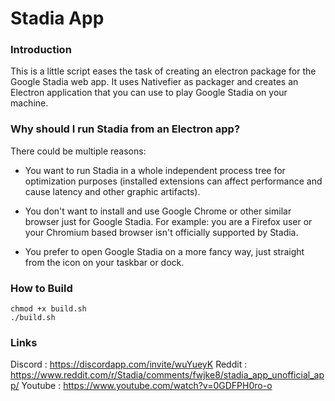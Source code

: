 # Stadia App


### Introduction

This is a little script eases the task of creating an electron package for the Google Stadia web app. It uses Nativefier as packager and creates an Electron application that you can use to play Google Stadia on your machine.

### Why should I run Stadia from an Electron app?

There could be multiple reasons:

- You want to run Stadia in a whole independent process tree for optimization purposes (installed extensions can affect performance and cause latency and other graphic artifacts).

- You don't want to install and use Google Chrome or other similar browser just for Google Stadia. For example: you are a Firefox user or your Chromium based browser isn't officially supported by Stadia.

- You prefer to open Google Stadia on a more fancy way, just straight from the icon on your taskbar or dock.

### How to Build

```
chmod +x build.sh
./build.sh
```

### Links

Discord : https://discordapp.com/invite/wuYueyK
Reddit : https://www.reddit.com/r/Stadia/comments/fwjke8/stadia_app_unofficial_app/
Youtube : https://www.youtube.com/watch?v=0GDFPH0ro-o
